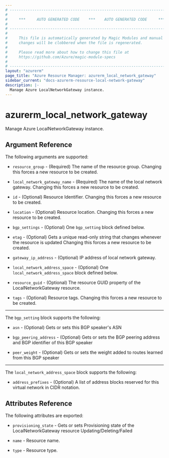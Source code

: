 ```yaml
---
# ----------------------------------------------------------------------------
#
#     ***     AUTO GENERATED CODE    ***    AUTO GENERATED CODE     ***
#
# ----------------------------------------------------------------------------
#
#     This file is automatically generated by Magic Modules and manual
#     changes will be clobbered when the file is regenerated.
#
#     Please read more about how to change this file at
#     https://github.com/Azure/magic-module-specs
#
# ----------------------------------------------------------------------------
layout: "azurerm"
page_title: "Azure Resource Manager: azurerm_local_network_gateway"
sidebar_current: "docs-azurerm-resource-local-network-gateway"
description: |-
  Manage Azure LocalNetworkGateway instance.
---
```


# azurerm_local_network_gateway

Manage Azure LocalNetworkGateway instance.


## Argument Reference

The following arguments are supported:

* `resource_group` - (Required) The name of the resource group. Changing this forces a new resource to be created.

* `local_network_gateway_name` - (Required) The name of the local network gateway. Changing this forces a new resource to be created.

* `id` - (Optional) Resource Identifier. Changing this forces a new resource to be created.

* `location` - (Optional) Resource location. Changing this forces a new resource to be created.

* `bgp_settings` - (Optional) One `bgp_setting` block defined below.

* `etag` - (Optional) Gets a unique read-only string that changes whenever the resource is updated Changing this forces a new resource to be created.

* `gateway_ip_address` - (Optional) IP address of local network gateway.

* `local_network_address_space` - (Optional) One `local_network_address_space` block defined below.

* `resource_guid` - (Optional) The resource GUID property of the LocalNetworkGateway resource.

* `tags` - (Optional) Resource tags. Changing this forces a new resource to be created.

---

The `bgp_setting` block supports the following:

* `asn` - (Optional) Gets or sets this BGP speaker's ASN

* `bgp_peering_address` - (Optional) Gets or sets the BGP peering address and BGP identifier of this BGP speaker

* `peer_weight` - (Optional) Gets or sets the weight added to routes learned from this BGP speaker

---

The `local_network_address_space` block supports the following:

* `address_prefixes` - (Optional) A list of address blocks reserved for this virtual network in CIDR notation.

## Attributes Reference

The following attributes are exported:

* `provisioning_state` - Gets or sets Provisioning state of the LocalNetworkGateway resource Updating/Deleting/Failed

* `name` - Resource name.

* `type` - Resource type.
